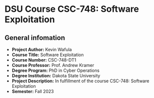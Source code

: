 # DSU Course CSC-748: Software Exploitation

## General infomation
- **Project Author:**  Kevin Wafula
- **Course Title:** Software Exploitation
- **Course Number:** CSC-748-DT1
- **Course Professor:** Prof. Andrew Kramer
- **Degree Program:** PhD in Cyber Operations
- **Degree Institution:** Dakota State University  
- **Project Description:** In fulfillment of the course CSC-748: Software Exploitation
- **Semester:** Fall 2023
